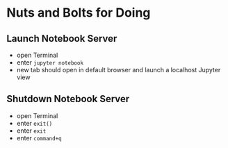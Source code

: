 # Nuts and Bolts for Doing

## Launch Notebook Server

- open Terminal
- enter `jupyter notebook`
- new tab should open in default browser and launch a localhost Jupyter view

## Shutdown Notebook Server

- open Terminal
- enter `exit()`
- enter `exit`
- enter `command+q`

